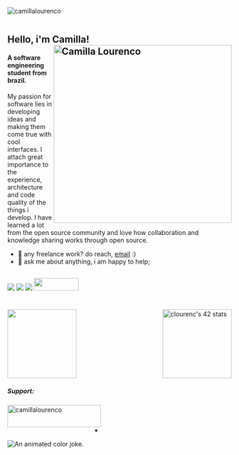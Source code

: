 
<p align="left"> <img src="https://komarev.com/ghpvc/?username=camillalourenco&label=Profile%20views&color=0e75b6&style=flat" alt="camillalourenco" /> </p>
<p align="left"> <a href="https://twitter.com/" target="blank"><img src="https://img.shields.io/twitter/follow/?logo=twitter&style=for-the-badge" alt="" /></a> </p>
  
  ## Hello, i'm Camilla! <img src="https://media.giphy.com/media/L1R1tvI9svkIWwpVYr/giphy.gif" min-width="400px" max-width="400px" width="400px" align="right" alt="Camilla Lourenco">
  
#### A software engineering student from brazil.
My passion for software lies in developing ideas and making them come true with cool interfaces.
I attach great importance to the experience, architecture and code quality of the things i develop.
I have learned a lot from the open source community and love how collaboration and knowledge sharing works through open source.
- 💼 any freelance work? do reach, [email](mailto:mscamillalourenco@gmail.com) :)
- 💬 ask me about anything, i am happy to help;

##

 
 
<div> 
   <a href="https://www.linkedin.com/in/camilla-lourenco/" target="_blank"><img src="https://img.shields.io/badge/-LinkedIn-%230077B5?style=for-the-badge&logo=linkedin&logoColor=white" target="_blank"></a>  
  <a href="https://www.instagram.com/camilla.lourenco/" target="_blank"><img src="https://img.shields.io/badge/-Instagram-%23E4405F?style=for-the-badge&logo=instagram&logoColor=white" target="_blank"></a>
    <a href = "mailto:mscamillalourenco@gmail.com"><img src="https://img.shields.io/badge/-Gmail-%23333?style=for-the-badge&logo=gmail&logoColor=white" target="_blank"></a>
  <a href = "https://discord.com/users/CamillaLourenco#5020"><img width="100" height="28" src="https://img.shields.io/badge/Discord-7289DA?style=for-the-badge&logo=discord&logoColor=white"/></a>
  
  #

  <a href="https://github.com/camillalourenco">
  <img align="center" height="155em" src="https://github-readme-stats.vercel.app/api?username=camillalourenco&show_icons=true&theme=gotham&border_radius=15%"/>
     
  <a href="https://github.com/JaeSeoKim/badge42">
  <img align="right" height="155em" src="https://badge42.vercel.app/api/v2/cl44ys7sc00310al9y8zqnige/stats?cursusId=21&coalitionId=undefined"alt="clourenc's 42 stats"/></a>


    
<h5 align="left">Support:</h5>
<p><a href="https://www.buymeacoffee.com/camillalourenco"> <img align="left" src="https://cdn.buymeacoffee.com/buttons/v2/default-yellow.png" height="50" width="210" alt="camillalourenco" /></a></p><br><br>

 -

<p align="left"><img title="An animated color joke." src="https://readme-typing-svg.herokuapp.com/?width=500&height=30&font=Roboto&color=adbac7&vCenter=true&size=16&duration=4000&lines=%E2%80%A2+If+you+like%2C+you+can+buy+me+a+coffee.;%E2%80%A2+Oh%2C+it+can+be+tea%2C+too.;%E2%80%A2+Oh%2C+no%2C+I+do+not+like+that.;%E2%80%A2+Could+be+a+hot+chocolate.;%E2%80%A2+🥺%2C+please!;%E2%80%A2+🥺👉👈...">


</details>
<!-- Herobrine: I'm still here, boy. -->



